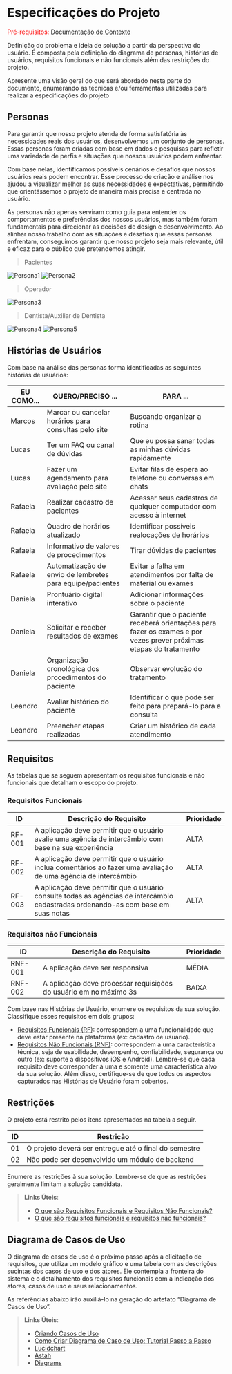 # Especificações do Projeto

<span style="color:red">Pré-requisitos: <a href="1-Documentação de Contexto.md"> Documentação de Contexto</a></span>

Definição do problema e ideia de solução a partir da perspectiva do usuário. É composta pela definição do  diagrama de personas, histórias de usuários, requisitos funcionais e não funcionais além das restrições do projeto.

Apresente uma visão geral do que será abordado nesta parte do documento, enumerando as técnicas e/ou ferramentas utilizadas para realizar a especificações do projeto

## Personas

Para garantir que nosso projeto atenda de forma satisfatória às necessidades reais dos usuários, desenvolvemos um conjunto de personas. Essas personas foram criadas com base em dados e pesquisas para refletir uma variedade de perfis e situações que nossos usuários podem enfrentar.

Com base nelas, identificamos possíveis cenários e desafios que nossos usuários reais podem encontrar. Esse processo de criação e análise nos ajudou a visualizar melhor as suas necessidades e expectativas, permitindo que orientássemos o projeto de maneira mais precisa e centrada no usuário.

As personas não apenas serviram como guia para entender os comportamentos e preferências dos nossos usuários, mas também foram fundamentais para direcionar as decisões de design e desenvolvimento. Ao alinhar nosso trabalho com as situações e desafios que essas personas enfrentam, conseguimos garantir que nosso projeto seja mais relevante, útil e eficaz para o público que pretendemos atingir.

>Pacientes
<img src="https://github.com/user-attachments/assets/bbacd153-9e37-47f2-b80f-c5a9d414c49e" alt="Persona1"/>
<img src="https://github.com/user-attachments/assets/fe1bc90a-d123-49a0-a0ca-13afe9d85836" alt="Persona2"/>

>Operador
<img src="https://github.com/user-attachments/assets/84f53593-e8dd-4371-b865-811274a8354d" alt="Persona3"/>

>Dentista/Auxiliar de Dentista
<img src="https://github.com/user-attachments/assets/76f8c6a8-3cbd-40d1-8c14-76a1ec11b558" alt="Persona4"/>
<img src="https://github.com/user-attachments/assets/174f6434-1985-4077-900c-f17e1eeccdc4" alt="Persona5"/>

## Histórias de Usuários

Com base na análise das personas forma identificadas as seguintes histórias de usuários:

|EU COMO... | QUERO/PRECISO ...  |PARA ...                |
|--------------------|------------------------------------|----------------------------------------|
|Marcos| Marcar ou cancelar horários para consultas pelo site           | Buscando organizar a rotina               |
|Lucas| Ter um FAQ ou canal de dúvidas                 | Que eu possa sanar todas as minhas dúvidas rapidamente |
|Lucas| Fazer um agendamento para avaliação pelo site           | Evitar filas de espera ao telefone ou conversas em chats               |
|Rafaela| Realizar cadastro de pacientes                 | Acessar seus cadastros de qualquer computador com acesso à internet |
|Rafaela| Quadro de horários atualizado           | Identificar possíveis realocações de horários               |
|Rafaela| Informativo de valores de procedimentos                 | Tirar dúvidas de pacientes |
|Rafaela| Automatização de envio de lembretes para equipe/pacientes | Evitar a falha em atendimentos por falta de material ou exames  |
|Daniela  | Prontuário digital interativo                 | Adicionar informações sobre o paciente |
|Daniela  | Solicitar e receber resultados de exames | Garantir que o paciente receberá orientações para fazer os exames e por vezes prever próximas etapas do tratamento               |
|Daniela    | Organização cronológica dos procedimentos do paciente                 | Observar evolução do tratamento  |
|Leandro | Avaliar histórico do paciente           | Identificar o que pode ser feito para prepará-lo para a consulta               |
|Leandro | Preencher etapas realizadas                | Criar um histórico de cada atendimento |

## Requisitos

As tabelas que se seguem apresentam os requisitos funcionais e não funcionais que detalham o escopo do projeto.

### Requisitos Funcionais

|ID    | Descrição do Requisito  | Prioridade |
|------|-----------------------------------------|----|
|RF-001| A aplicação deve permitir que o usuário avalie uma agência de intercâmbio com base na sua experiência| ALTA | 
|RF-002| A aplicação deve permitir que o usuário inclua comentários ao fazer uma avaliação de uma agência de intercâmbio    | ALTA |
|RF-003| A aplicação deve permitir que o usuário consulte todas as agências de intercâmbio cadastradas ordenando-as com base em suas notas | ALTA |

### Requisitos não Funcionais

|ID     | Descrição do Requisito  |Prioridade |
|-------|-------------------------|----|
|RNF-001| A aplicação deve ser responsiva | MÉDIA | 
|RNF-002| A aplicação deve processar requisições do usuário em no máximo 3s |  BAIXA | 

Com base nas Histórias de Usuário, enumere os requisitos da sua solução. Classifique esses requisitos em dois grupos:

- [Requisitos Funcionais
 (RF)](https://pt.wikipedia.org/wiki/Requisito_funcional):
 correspondem a uma funcionalidade que deve estar presente na
  plataforma (ex: cadastro de usuário).
- [Requisitos Não Funcionais
  (RNF)](https://pt.wikipedia.org/wiki/Requisito_n%C3%A3o_funcional):
  correspondem a uma característica técnica, seja de usabilidade,
  desempenho, confiabilidade, segurança ou outro (ex: suporte a
  dispositivos iOS e Android).
Lembre-se que cada requisito deve corresponder à uma e somente uma
característica alvo da sua solução. Além disso, certifique-se de que
todos os aspectos capturados nas Histórias de Usuário foram cobertos.

## Restrições

O projeto está restrito pelos itens apresentados na tabela a seguir.

|ID| Restrição                                             |
|--|-------------------------------------------------------|
|01| O projeto deverá ser entregue até o final do semestre |
|02| Não pode ser desenvolvido um módulo de backend        |


Enumere as restrições à sua solução. Lembre-se de que as restrições geralmente limitam a solução candidata.

> **Links Úteis**:
> - [O que são Requisitos Funcionais e Requisitos Não Funcionais?](https://codificar.com.br/requisitos-funcionais-nao-funcionais/)
> - [O que são requisitos funcionais e requisitos não funcionais?](https://analisederequisitos.com.br/requisitos-funcionais-e-requisitos-nao-funcionais-o-que-sao/)

## Diagrama de Casos de Uso

O diagrama de casos de uso é o próximo passo após a elicitação de requisitos, que utiliza um modelo gráfico e uma tabela com as descrições sucintas dos casos de uso e dos atores. Ele contempla a fronteira do sistema e o detalhamento dos requisitos funcionais com a indicação dos atores, casos de uso e seus relacionamentos. 

As referências abaixo irão auxiliá-lo na geração do artefato “Diagrama de Casos de Uso”.

> **Links Úteis**:
> - [Criando Casos de Uso](https://www.ibm.com/docs/pt-br/elm/6.0?topic=requirements-creating-use-cases)
> - [Como Criar Diagrama de Caso de Uso: Tutorial Passo a Passo](https://gitmind.com/pt/fazer-diagrama-de-caso-uso.html/)
> - [Lucidchart](https://www.lucidchart.com/)
> - [Astah](https://astah.net/)
> - [Diagrams](https://app.diagrams.net/)
